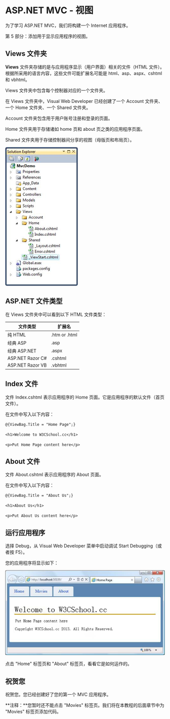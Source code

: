 
# ASP.NET MVC - 视图

为了学习 ASP.NET MVC，我们将构建一个 Internet 应用程序。

第 5 部分：添加用于显示应用程序的视图。

## Views 文件夹

**Views** 文件夹存储的是与应用程序显示（用户界面）相关的文件（HTML 文件）。根据所采用的语言内容，这些文件可能扩展名可能是 html、asp、aspx、cshtml 和 vbhtml。

Views 文件夹中包含每个控制器对应的一个文件夹。

在 Views 文件夹中，Visual Web Developer 已经创建了一个 Account 文件夹、一个 Home 文件夹、一个 Shared 文件夹。

Account 文件夹包含用于用户账号注册和登录的页面。

Home 文件夹用于存储诸如 home 页和 about 页之类的应用程序页面。

Shared 文件夹用于存储控制器间分享的视图（母版页和布局页）。

![Views](../img/pic_mvc_views.jpg)

## ASP.NET 文件类型

在 Views 文件夹中可以看到以下 HTML 文件类型：

| 文件类型 | 扩展名 |
| --- | --- |
| 纯 HTML | .htm or .html |
| 经典 ASP | .asp |
| 经典 ASP.NET | .aspx |
| ASP.NET Razor C# | .cshtml |
| ASP.NET Razor VB | .vbhtml |

## Index 文件

文件 Index.cshtml 表示应用程序的 Home 页面。它是应用程序的默认文件（首页文件）。

在文件中写入以下内容：

```
@{ViewBag.Title = "Home Page";}  

<h1>Welcome to W3CSchool.cc</h1>  

<p>Put Home Page content here</p>  
```

## About 文件

文件 About.cshtml 表示应用程序的 About 页面。

在文件中写入以下内容：

```
@{ViewBag.Title = "About Us";}  

<h1>About Us</h1>  

<p>Put About Us content here</p>  
```

## 运行应用程序

选择 Debug，从 Visual Web Developer 菜单中启动调试 Start Debugging（或者按 F5）。

您的应用程序将显示如下：

![MVC Application](../img/pic_mvc_app.jpg)  

点击 "Home" 标签页和 "About" 标签页，看看它是如何运作的。

## 祝贺您

祝贺您。您已经创建好了您的第一个 MVC 应用程序。

**注释：**您暂时还不能点击 "Movies" 标签页。我们将在本教程的后面章节中为 "Movies" 标签页添加代码。


